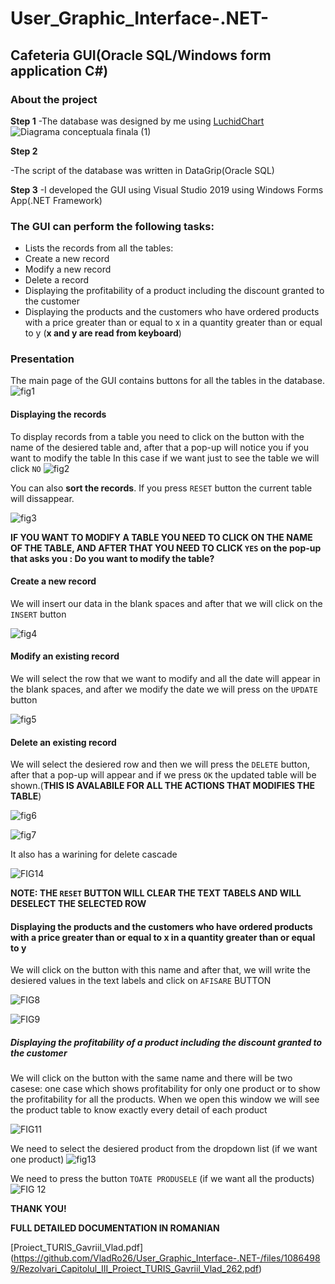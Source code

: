 # User_Graphic_Interface-.NET-
## Cafeteria GUI(Oracle SQL/Windows form application C#)
### About the project

**Step 1**
-The database was designed by me using [LuchidChart](https://www.lucidchart.com/pages)
![Diagrama conceptuala finala  (1)](https://user-images.githubusercontent.com/100710098/221895952-a20f5723-ed8f-455e-91cc-0a5122cf8736.jpeg)

**Step 2**

-The script of the database was written in DataGrip(Oracle SQL)

**Step 3**
-I developed the GUI using Visual Studio 2019 using Windows Forms App(.NET Framework)


### The GUI can perform the following tasks:

- Lists the records from all the tables:
- Create a new record
- Modify a new record
- Delete a record
- Displaying the profitability of a product including the discount granted to the customer
- Displaying the products and the customers who have ordered products with a price greater than or equal to x in a quantity greater than or equal to y
(**x and y are read from keyboard**)

### Presentation

The main page of the GUI contains buttons for all the tables in the database. 
![fig1](https://user-images.githubusercontent.com/100710098/221899982-7d73ced6-b50c-4ccd-8ae5-0665da6cce2c.PNG)

#### Displaying the records
To display records from a table you need to click on the button with the name of the desiered table and, after that a pop-up will notice you if you want to modify the table
In this case if we want just to see the table we will click ```NO```
![fig2](https://user-images.githubusercontent.com/100710098/221901385-dbb9f936-d4a2-4a3d-84cb-608d2e175966.PNG)

You can also **sort the records**. If you press  ```RESET``` button the current table will dissappear.

![fig3](https://user-images.githubusercontent.com/100710098/221902522-a76104a1-7a3a-4c19-b3ad-d788899e5aa0.PNG)

**IF YOU WANT TO MODIFY A TABLE YOU NEED TO CLICK ON THE NAME OF THE TABLE, AND AFTER THAT YOU NEED TO CLICK ```YES``` on the pop-up that asks you : Do you want to modify the table?**

#### Create a new record
We will insert our data in the blank spaces and after that we will click on the ```INSERT``` button

![fig4](https://user-images.githubusercontent.com/100710098/221905977-26c29959-ed83-40d0-8536-60906b2f203a.PNG)


#### Modify an existing record

We will select the row that we want to modify and all the date will appear in the blank spaces, and after we modify the date we will press on the ```UPDATE``` button

![fig5](https://user-images.githubusercontent.com/100710098/221907115-7b71f4ab-04f6-4422-8674-065eb0a0515b.PNG)

#### Delete an existing record

We will select the desiered row and then we will press the ```DELETE``` button, after that a pop-up will appear and if we press ```OK``` the updated table will be shown.(**THIS IS AVALABILE FOR ALL THE ACTIONS THAT MODIFIES THE TABLE**)

![fig6](https://user-images.githubusercontent.com/100710098/222252157-b7007031-c3e6-4859-9ecf-14f96c34e1b3.PNG)


![fig7](https://user-images.githubusercontent.com/100710098/222252636-00f159a7-da8b-4db8-843d-212e1610175d.PNG)

It also has a warining for delete cascade

![FIG14](https://user-images.githubusercontent.com/100710098/222256357-74dc2e0e-a061-406c-8757-6036067e34f8.PNG)


**NOTE: THE ```RESET``` BUTTON WILL CLEAR THE TEXT TABELS AND WILL DESELECT THE SELECTED ROW**

####  Displaying the products and the customers who have ordered products with a price greater than or equal to x in a quantity greater than or equal to y

We will click on the button with this name and after that, we will write the desiered values in the text labels and click on ```AFISARE``` BUTTON

![FIG8](https://user-images.githubusercontent.com/100710098/222254027-665779b8-0aee-4a0f-8813-f6e6e7790d4e.PNG)

![FIG9](https://user-images.githubusercontent.com/100710098/222254081-4906f2e2-d8ec-42f5-8e10-a991c305510f.PNG)


#####  Displaying the profitability of a product including the discount granted to the customer

We will click on the button with the same name and there will be two casese: one case which shows profitability for only one product or to show the profitability for all the products. When we open this window we will see the product table to know exactly every detail of each product

![FIG11](https://user-images.githubusercontent.com/100710098/222255576-1c4e89ea-1e68-4273-8b5b-7eba6f28c1a7.PNG)

We need to select the desiered product from the dropdown list (if we want one product)
![fig13](https://user-images.githubusercontent.com/100710098/222255820-70e6b06f-3f3c-4832-8f13-d331fa84eca5.PNG)

We need to press the button ```TOATE PRODUSELE``` (if we want all the products)
![FIG 12](https://user-images.githubusercontent.com/100710098/222255838-69fbf427-eae3-4f92-80e6-eb6ce2a37c6c.PNG)

**THANK YOU!**

**FULL DETAILED DOCUMENTATION IN ROMANIAN**

[Proiect_TURIS_Gavriil_Vlad.pdf]
(https://github.com/VladRo26/User_Graphic_Interface-.NET-/files/10864989/Rezolvari_Capitolul_III_Proiect_TURIS_Gavriil_Vlad_262.pdf)



